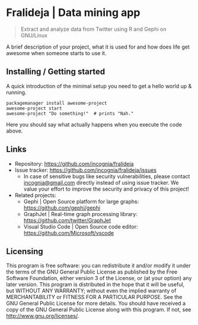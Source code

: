 # Fralideja | Data mining app
> Extract and analyze data from Twitter using R and Gephi on GNU/Linux

A brief description of your project, what it is used for and how does life get
awesome when someone starts to use it.

## Installing / Getting started

A quick introduction of the minimal setup you need to get a hello world up &
running.

```shell
packagemanager install awesome-project
awesome-project start
awesome-project "Do something!"  # prints "Nah."
```

Here you should say what actually happens when you execute the code above.

## Links

- Repository: https://github.com/incognia/fralideja
- Issue tracker: https://github.com/incognia/fralideja/issues
  - In case of sensitive bugs like security vulnerabilities, please contact
    incognia@gmail.com directly instead of using issue tracker. We value
    your effort to improve the security and privacy of this project!
- Related projects:
  - Gephi | Open Source platform for large graphs: https://github.com/gephi/gephi
  - GraphJet | Real-time graph processing library: https://github.com/twitter/GraphJet
  - Visual Studio Code | Open Source code editor: https://github.com/Microsoft/vscode

## Licensing

This program is free software: you can redistribute it and/or modify
it under the terms of the GNU General Public License as published by
the Free Software Foundation, either version 3 of the License, or
(at your option) any later version.
This program is distributed in the hope that it will be useful,
but WITHOUT ANY WARRANTY; without even the implied warranty of
MERCHANTABILITY or FITNESS FOR A PARTICULAR PURPOSE.  See the
GNU General Public License for more details.
You should have received a copy of the GNU General Public License
along with this program.  If not, see <http://www.gnu.org/licenses/>.
